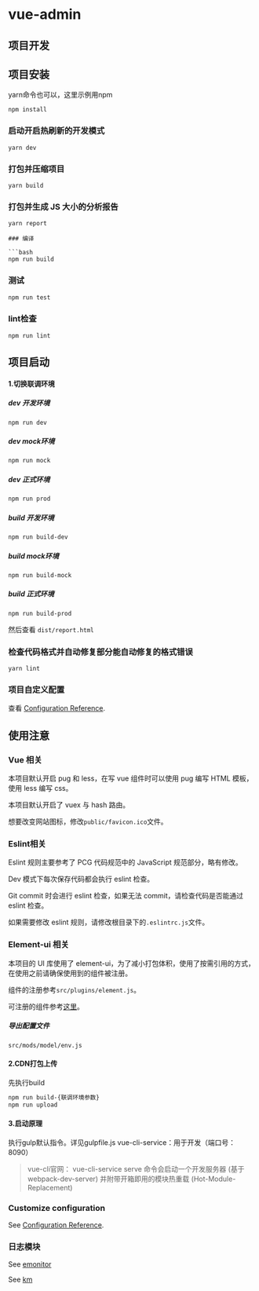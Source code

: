# vue-admin

## 项目开发
## 项目安装

yarn命令也可以，这里示例用npm

```
npm install
```

### 启动开启热刷新的开发模式
```
yarn dev
```

### 打包并压缩项目
```
yarn build
```

### 打包并生成 JS 大小的分析报告
```
yarn report

### 编译

```bash
npm run build
```

### 测试

```bash
npm run test
```

### lint检查
```bash
npm run lint
```
## 项目启动

#### 1.切换联调环境


##### dev 开发环境
```bash
npm run dev
```

##### dev mock环境
```bash
npm run mock
```

##### dev 正式环境
```bash
npm run prod
```


##### build 开发环境
```bash
npm run build-dev
```

##### build mock环境
```bash
npm run build-mock
```

##### build 正式环境
```bash
npm run build-prod
```
然后查看 `dist/report.html`

### 检查代码格式并自动修复部分能自动修复的格式错误
```
yarn lint
```

### 项目自定义配置
查看 [Configuration Reference](https://cli.vuejs.org/config/).

## 使用注意

### Vue 相关

本项目默认开启 pug 和 less，在写 vue 组件时可以使用 pug 编写 HTML 模板，使用 less 编写 css。

本项目默认开启了 vuex 与 hash 路由。

想要改变网站图标，修改`public/favicon.ico`文件。

### Eslint相关

Eslint 规则主要参考了 PCG 代码规范中的 JavaScript 规范部分，略有修改。

Dev 模式下每次保存代码都会执行 eslint 检查。

Git commit 时会进行 eslint 检查，如果无法 commit，请检查代码是否能通过 eslint 检查。

如果需要修改 eslint 规则，请修改根目录下的`.eslintrc.js`文件。

### Element-ui 相关

本项目的 UI 库使用了 element-ui，为了减小打包体积，使用了按需引用的方式，在使用之前请确保使用到的组件被注册。

组件的注册参考`src/plugins/element.js`。

可注册的组件参考[这里](https://element.eleme.cn/#/zh-CN/component/quickstart#yin-ru-element)。


##### 导出配置文件
```
src/mods/model/env.js
```


#### 2.CDN打包上传

先执行build

```bash
npm run build-{联调环境参数}
npm run upload
```

#### 3.启动原理
执行gulp默认指令。详见gulpfile.js
vue-cli-service：用于开发（端口号：8090）
> vue-cli官网：
vue-cli-service serve 命令会启动一个开发服务器 (基于 webpack-dev-server) 并附带开箱即用的模块热重载 (Hot-Module-Replacement)

### Customize configuration
See [Configuration Reference](https://cli.vuejs.org/config/).


### 日志模块

See [emonitor](https://git.code.oa.com/news/emonitor)

See [km](http://km.oa.com/group/35420/articles/show/400177)
